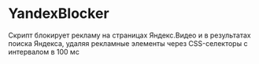 # YandexBlocker
Скрипт блокирует рекламу на страницах Яндекс.Видео и в результатах поиска Яндекса, удаляя рекламные элементы через CSS-селекторы с интервалом в 100 мс

